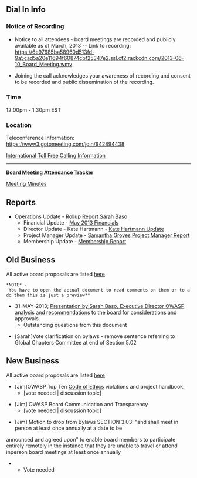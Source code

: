 ## Dial In Info

### Notice of Recording

  - Notice to all attendees - board meetings are recorded and publicly
    available as of March, 2013 -- Link to recording:
    <https://6e97685ba58960d513fd-9a5cad5a20e11694f60874cbf25347e2.ssl.cf2.rackcdn.com/2013-06-10_Board_Meeting.wmv>

<!-- end list -->

  - Joining the call acknowledges your awareness of recording and
    consent to be recorded and public dissemination of the recording.

### Time

12:00pm - 1:30pm EST

### Location

Teleconference Information:
<https://www3.gotomeeting.com/join/942894438>

[International Toll Free Calling
Information](International_Toll_Free_Calling_Information "wikilink")

-----

**[Board Meeting Attendance
Tracker](https://docs.google.com/a/owasp.org/spreadsheet/ccc?key=0ApZ9zE0hx0LNdG5uRzNYZE8ycDFabnBWNkU4SFpwREE)**

[Meeting
Minutes](https://docs.google.com/document/d/1jCQYmc-NC5L_JVLsx3INrCrM_iacE9ujhH0Nf6iriXw/edit?usp=sharing)

## Reports

  - Operations Update - [Rollup Report Sarah
    Baso](https://docs.google.com/a/owasp.org/document/d/1YvkSIpa8-g5BJ4i4rZUuzqtN0NvIiFp6tqYUnT1SUFM/edit)
      - Financial Update - [May 2013
        Financials](https://docs.google.com/spreadsheet/ccc?key=0ApZ9zE0hx0LNdDFiVEdIOXRMbktCbFE3X3huV3czSEE&usp=sharing)
      - Director Update - Kate Hartmann - [Kate Hartmann
        Update](https://docs.google.com/a/owasp.org/document/d/1dyKkVgNz3cV7Ps0bFi7t90jK6FEdZSZFDfRkXDqWf8Y/edit)
      - Project Manager Update - [Samantha Groves Project Manager
        Report](https://www.owasp.org/index.php/OWASP_Project_Manager_Activity_Reports/June_10_2013)
      - Membership Update - [Membership
        Report](http://owasp.com/index.php/May_2013_Membership_Report)

## Old Business

All active board proposals are listed
[here](https://drive.google.com/folderview?id=0BxSfMVkfLvslVXdvUFV3NkxucWc&usp=sharing)

`*NOTE* - You have to open the actual document to read comments on them or to add them this is just a preview**`

  - 31-MAY-2013; [Presentation by Sarah Baso, Executive Director OWASP
    analysis and
    recommendations](https://docs.google.com/a/owasp.org/document/d/1wBmgSFkwS8d3r2xMjqlIMlu2Nf4lLdMeC5QLM6g42zw/edit?usp=sharing)
    to the board for considerations and approvals.
      - Outstanding questions from this document

<!-- end list -->

  - \[Sarah\]Vote clarification on bylaws - remove sentence referring to
    Global Chapters Committee at end of Section 5.02

## New Business

All active board proposals are listed
[here](https://drive.google.com/folderview?id=0BxSfMVkfLvslVXdvUFV3NkxucWc&usp=sharing)

  - \[Jim\]OWASP Top Ten [Code of
    Ethics](https://www.owasp.org/index.php/About_The_Open_Web_Application_Security_Project#Code_of_Ethics)
    violations and project handbook.
      - \[vote needed | discussion topic\]

<!-- end list -->

  - \[Jim\] OWASP Board Communication and Transparency
      - \[vote needed | discussion topic\]

<!-- end list -->

  - \[Jim\] Motion to drop from Bylaws SECTION 3.03: "and shall meet in
    person at least once annually at a date to be

announced and agreed upon" to enable board members to participate
entirely remotely in the instance that they are unable to travel or
attend inperson board meetings at least once annually

  -   - Vote needed